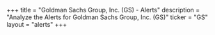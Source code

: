 +++
title = "Goldman Sachs Group, Inc. (GS) - Alerts"
description = "Analyze the Alerts for Goldman Sachs Group, Inc. (GS)"
ticker = "GS"
layout = "alerts"
+++

